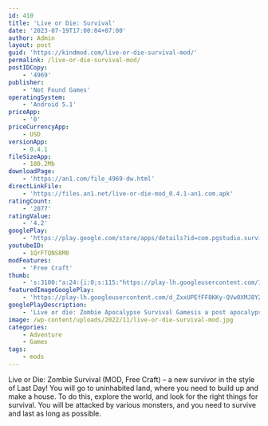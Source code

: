 ```yaml
---
id: 410
title: 'Live or Die: Survival'
date: '2023-07-19T17:00:04+07:00'
author: Admin
layout: post
guid: 'https://kindmod.com/live-or-die-survival-mod/'
permalink: /live-or-die-survival-mod/
postIDCopy:
    - '4969'
publisher:
    - 'Not Found Games'
operatingSystem:
    - 'Android 5.1'
priceApp:
    - '0'
priceCurrencyApp:
    - USD
versionApp:
    - 0.4.1
fileSizeApp:
    - 180.2Mb
downloadPage:
    - 'https://an1.com/file_4969-dw.html'
directLinkFile:
    - 'https://files.an1.net/live-or-die-mod_0.4.1-an1.com.apk'
ratingCount:
    - '2077'
ratingValue:
    - '4.2'
googlePlay:
    - 'https://play.google.com/store/apps/details?id=com.pgstudio.survivalpro'
youtubeID:
    - 1QrFTQNS8M0
modFeatures:
    - 'Free Craft'
thumb:
    - 's:3100:"a:24:{i:0;s:115:"https://play-lh.googleusercontent.com/1rO9sK0E4E0lqj-uagNUSGwgEFRABl016TYDsv48rbiX_Dqb1rGk-vdV_0PbFuRKqJ8=w526-h296";i:1;s:115:"https://play-lh.googleusercontent.com/VNKSInUUQQTRCqloo9wj52JF9c-YpS-sr-70Udq7Fg5icfdY3LA_zqG44VBJqzrh8Bw=w526-h296";i:2;s:116:"https://play-lh.googleusercontent.com/ePc3zrmFvKZHJfL9xOt1uUFMsXKk6y-xvlqnSky9Nn-uMtJgiG506yKSBys5ju_RRwpj=w526-h296";i:3;s:114:"https://play-lh.googleusercontent.com/Fz3jGMt3EJmri4GFtbEgvvA49hTgLGpVEukx6Aajv0rWPEJpu7pZ7kD7-52sLvDNzQ=w526-h296";i:4;s:116:"https://play-lh.googleusercontent.com/nT-zL72UNb8u7ix_fnWjOSo7uOrUi277hkpROpstnaIPoCBhUgxwlctKAaxyhpCHShOr=w526-h296";i:5;s:114:"https://play-lh.googleusercontent.com/qW7wTlEHBfbbkE-sO2KWiuw9SzM0yixJxwGQt1GKBL1GgoC88h3NzB_gz23RZd9Tqg=w526-h296";i:6;s:115:"https://play-lh.googleusercontent.com/oVZV6t98In3Q7mRhAS6H9fqoa0qZze7XDW7WrKqKSNq2G16vsFJbA-SDWFE7eTO0B54=w526-h296";i:7;s:114:"https://play-lh.googleusercontent.com/dRk95bnwyTD8uRGFiw4D_7Rerzpgeb6R5jC0d6hXCZgKIenUQAZ9Y5_PJ6NeiAxH9g=w526-h296";i:8;s:116:"https://play-lh.googleusercontent.com/DIa4mxxJZlJ_C_Xjw2eR6aTiycM3OvJIFW3nJx6WjG4yDpOWcAdQpOZQgK5Xn9IASoin=w526-h296";i:9;s:115:"https://play-lh.googleusercontent.com/mwiZVoByzbWaIar6EraUA8y31gsDob5_9IXdMuS1WnVk6u8MvbmwXq7u6dEje0QolHA=w526-h296";i:10;s:116:"https://play-lh.googleusercontent.com/b0t5T1oLlxrh_co6B_PCxEE_SRlSPYeApOgQ5JT0AVMy8RvzGSpqY7ppN25r0wLjZT_v=w526-h296";i:11;s:116:"https://play-lh.googleusercontent.com/85Y0sHNJytkKFhSAtyGnv78lAKcDyxrzVYMar5GECtCWdn1Vuzc_Ve71oaLDx7fkDJ3G=w526-h296";i:12;s:115:"https://play-lh.googleusercontent.com/xzNPB0yYF1NKqjL-eJT376Se0Gokaw-odFaKyRhQMH5ApMX8pecOX-NPb52mqOYx3Wc=w526-h296";i:13;s:115:"https://play-lh.googleusercontent.com/rHi8YXsLfSoVX4wNgdbp8G02QXNanyNahlAdkDIGmwW5zZpgkC2Ie3WE2VcmNjtyh2Y=w526-h296";i:14;s:116:"https://play-lh.googleusercontent.com/oNNFluDlszMHGcjEXc6lzgZEuobVCccm-kjMIHuy08z4gMC2wpfKKZ4oBvSiGfQ0fDvW=w526-h296";i:15;s:115:"https://play-lh.googleusercontent.com/qYG5K4zjKyjdQArMpT0DZJBLUCqlc_mZ5lb3k6DH_jhFrJQfo3IwDtw0qvXRNTG4-e8=w526-h296";i:16;s:116:"https://play-lh.googleusercontent.com/3Tgd00LUDoEnNQ3r79NP_7xa5KnOpL92o7gC2OSjcv40vyyTPxqMTKoTlas1BRSC1jUy=w526-h296";i:17;s:116:"https://play-lh.googleusercontent.com/SFJO1NBvEspW9zJedUgi2iPF7AL29x5WrG88PM3-Kn3j9d1aor3t44lBLefQFEmaoCGr=w526-h296";i:18;s:115:"https://play-lh.googleusercontent.com/t26JxtOkbzQG81f6Mv9tkOc26h2L_t_H6UwpRtC6J4OD2b0w7S5FSnmyEYQupVJdghw=w526-h296";i:19;s:116:"https://play-lh.googleusercontent.com/7tywuG0KMUji4XYF0FCLWGb9Qj8b7Ldl4i5uBv4-LFmdvz7QGD0aak914Oi3LVHRdoLQ=w526-h296";i:20;s:116:"https://play-lh.googleusercontent.com/prwj2TkHq0oD-owW9h-wo9IDdcZJUzR1SDE4RmI_lj3wXPWMVYuzZVpMw_eOVha7QeM9=w526-h296";i:21;s:115:"https://play-lh.googleusercontent.com/_rT_E5sf-Z4MmZyiQy7YBGY4tC97egW7lexMBZXHTNRkRdcKfnHfFjWig24TaAmdZBo=w526-h296";i:22;s:115:"https://play-lh.googleusercontent.com/dOIyJ68pOJQlU8IzDEibFM9vaT4P1o_wiebEkBH-MvnBnh9mFQNw1-zXpqKRpaeJtoU=w526-h296";i:23;s:115:"https://play-lh.googleusercontent.com/ynOUzLf2CirVn9C2i2Bzr0p_6RCPCQkncP_Tq3SZT8mno6JBQLX_3YlzHRDa5ilHlb0=w526-h296";}";'
featuredImageGooglePlay:
    - 'https://play-lh.googleusercontent.com/d_ZxxUPEfFF8KKy-QVw0XMJ8YZybnyFQM6ZNafQ7A021NkBVYvfX_I0mcM8kvrxSpw'
googlePlayDescription:
    - 'Live or die: Zombie Apocalypse Survival Gamesis a post apocalypse game about survival with zombie and items. The game combines elements of RPG, survival simulator, shooting games and action. Started last day on earth, days gone zombies apocalypse. Survive and explore the open world games, build and upgrade your shelter, build base defense, build a motorcycle, gather resourses, craft, complete zombies apocalypse quest, kill mutant and left to survive. Follow the rules of survie and try to survive in a post apocalypse shooter game.Features Live or Die Zombie Survival Games:.'
image: /wp-content/uploads/2022/11/live-or-die-survival-mod.jpg
categories:
    - Adventure
    - Games
tags:
    - mods
---
```


Live or Die: Zombie Survival (MOD, Free Craft) – a new survivor in the style of Last Day! You will go to uninhabited land, where you need to build up and make a house. To do this, explore the world, and look for the right things for survival. You will be attacked by various monsters, and you need to survive and last as long as possible.